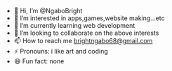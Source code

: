 - 👋 Hi, I’m @NgaboBright
- 👀 I’m interested in apps,games,website making...etc 
- 🌱 I’m currently learning web development
- 💞️ I’m looking to collaborate on the above interests
- 📫 How to reach me brightngabo68@gmail.com
- ⚡ Pronouns: i like art and coding
- 😄 Fun fact: none 

<!---
NgaboBright/NgaboBright is a ✨ special ✨ repository because its `README.md` (this file) appears on your GitHub profile.
You can click the Preview link to take a look at your changes.
--->
